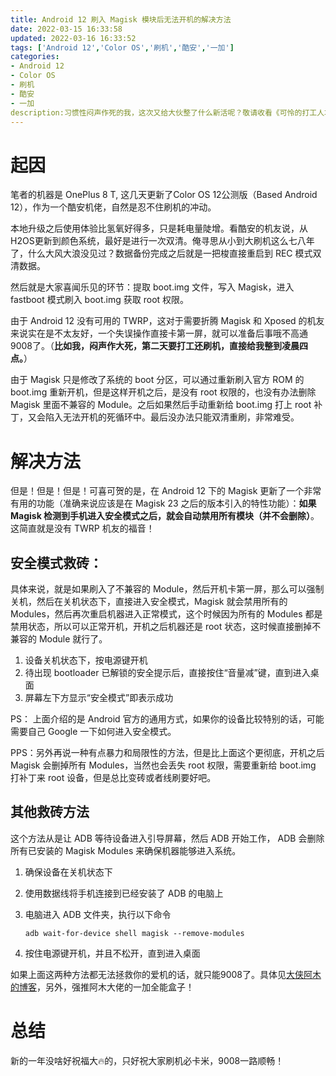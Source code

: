 ```yaml
---
title: Android 12 刷入 Magisk 模块后无法开机的解决方法
date: 2022-03-15 16:33:58
updated: 2022-03-16 16:33:52
tags: ['Android 12','Color OS','刷机','酷安','一加']
categories:
- Android 12
- Color OS
- 刷机
- 酷安
- 一加
description:习惯性闷声作死的我，这次又给大伙整了什么新活呢？敬请收看《可怜的打工人才不会在凌晨四点9008救砖这点事》。 
---
```

# 起因

笔者的机器是 OnePlus 8 T, 这几天更新了Color OS 12公测版（Based Android 12），作为一个酷安机佬，自然是忍不住刷机的冲动。

本地升级之后使用体验比氢氧好得多，只是耗电量陡增。看酷安的机友说，从H2OS更新到颜色系统，最好是进行一次双清。俺寻思从小到大刷机这么七八年了，什么大风大浪没见过？数据备份完成之后就是一把梭直接重启到 REC 模式双清数据。

然后就是大家喜闻乐见的环节：提取 boot.img 文件，写入 Magisk，进入 fastboot 模式刷入 boot.img 获取 root 权限。

由于 Android 12 没有可用的 TWRP，这对于需要折腾 Magisk 和 Xposed 的机友来说实在是不太友好，一个失误操作直接卡第一屏，就可以准备后事哦不高通9008了。（**比如我，闷声作大死，第二天要打工还刷机，直接给我整到凌晨四点。**）

由于 Magisk 只是修改了系统的 boot 分区，可以通过重新刷入官方 ROM 的 boot.img 重新开机，但是这样开机之后，是没有 root 权限的，也没有办法删除 Magisk 里面不兼容的 Module。之后如果然后手动重新给 boot.img 打上 root 补丁，又会陷入无法开机的死循环中。最后没办法只能双清重刷，非常难受。

# 解决方法

但是！但是！但是！可喜可贺的是，在 Android 12 下的 Magisk 更新了一个非常有用的功能（准确来说应该是在 Magisk 23 之后的版本引入的特性功能）：**如果 Magisk 检测到手机进入安全模式之后，就会自动禁用所有模块（并不会删除）**。这简直就是没有 TWRP 机友的福音！

## 安全模式救砖：

具体来说，就是如果刷入了不兼容的 Module，然后开机卡第一屏，那么可以强制关机，然后在关机状态下，直接进入安全模式，Magisk 就会禁用所有的 Modules，然后再次重启机器进入正常模式，这个时候因为所有的 Modules 都是禁用状态，所以可以正常开机，开机之后机器还是 root 状态，这时候直接删掉不兼容的 Module 就行了。

1. 设备关机状态下，按电源键开机
2. 待出现 bootloader 已解锁的安全提示后，直接按住“音量减”键，直到进入桌面
3. 屏幕左下方显示“安全模式”即表示成功

PS： 上面介绍的是 Android 官方的通用方式，如果你的设备比较特别的话，可能需要自己 Google 一下如何进入安全模式。

PPS：另外再说一种有点暴力和局限性的方法，但是比上面这个更彻底，开机之后 Magisk 会删掉所有 Modules，当然也会丢失 root 权限，需要重新给 boot.img 打补丁来 root 设备，但是总比变砖或者线刷要好吧。

## 其他救砖方法
这个方法从是让 ADB 等待设备进入引导屏幕，然后 ADB 开始工作， ADB 会删除所有已安装的 Magisk Modules 来确保机器能够进入系统。

1. 确保设备在关机状态下

2. 使用数据线将手机连接到已经安装了 ADB 的电脑上

3. 电脑进入 ADB 文件夹，执行以下命令

   ```shell
   adb wait-for-device shell magisk --remove-modules
   ```

4. 按住电源键开机，并且不松开，直到进入桌面

如果上面这两种方法都无法拯救你的爱机的话，就只能9008了。具体见[大侠阿木的博客](https://yun.daxiaamu.com/OnePlus_Roms/)，另外，强推阿木大佬的一加全能盒子！

# 总结

新的一年没啥好祝福大🔥的，只好祝大家刷机必卡米，9008一路顺畅！

